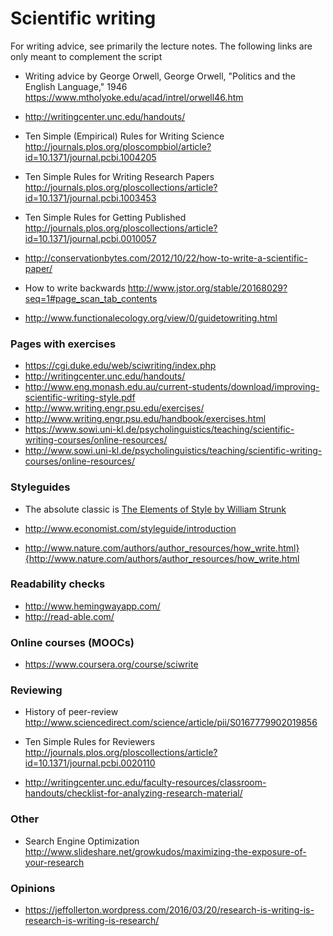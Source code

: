 # Scientific writing

For writing advice, see primarily the lecture notes. The following links are only meant to complement the script

* Writing advice by George Orwell, George Orwell, "Politics and the English Language," 1946  https://www.mtholyoke.edu/acad/intrel/orwell46.htm

* http://writingcenter.unc.edu/handouts/

* Ten Simple (Empirical) Rules for Writing Science http://journals.plos.org/ploscompbiol/article?id=10.1371/journal.pcbi.1004205

* Ten Simple Rules for Writing Research Papers http://journals.plos.org/ploscollections/article?id=10.1371/journal.pcbi.1003453

* Ten Simple Rules for Getting Published  http://journals.plos.org/ploscollections/article?id=10.1371/journal.pcbi.0010057
* http://conservationbytes.com/2012/10/22/how-to-write-a-scientific-paper/
* How to write backwards http://www.jstor.org/stable/20168029?seq=1#page_scan_tab_contents
* http://www.functionalecology.org/view/0/guidetowriting.html



### Pages with exercises

* https://cgi.duke.edu/web/sciwriting/index.php
* http://writingcenter.unc.edu/handouts/
* http://www.eng.monash.edu.au/current-students/download/improving-scientific-writing-style.pdf
* http://www.writing.engr.psu.edu/exercises/
* http://www.writing.engr.psu.edu/handbook/exercises.html
* https://www.sowi.uni-kl.de/psycholinguistics/teaching/scientific-writing-courses/online-resources/
* http://www.sowi.uni-kl.de/psycholinguistics/teaching/scientific-writing-courses/online-resources/


### Styleguides 

* The absolute classic is [The Elements of Style by William Strunk](http://www.gutenberg.org/ebooks/37134)

* http://www.economist.com/styleguide/introduction

* http://www.nature.com/authors/author_resources/how_write.html}{http://www.nature.com/authors/author_resources/how_write.html


### Readability checks 

* http://www.hemingwayapp.com/
* http://read-able.com/

### Online courses (MOOCs)

* https://www.coursera.org/course/sciwrite


### Reviewing 

* History of peer-review http://www.sciencedirect.com/science/article/pii/S0167779902019856

* Ten Simple Rules for Reviewers http://journals.plos.org/ploscollections/article?id=10.1371/journal.pcbi.0020110

* http://writingcenter.unc.edu/faculty-resources/classroom-handouts/checklist-for-analyzing-research-material/


### Other

* Search Engine Optimization http://www.slideshare.net/growkudos/maximizing-the-exposure-of-your-research

### Opinions 

* https://jeffollerton.wordpress.com/2016/03/20/research-is-writing-is-research-is-writing-is-research/

